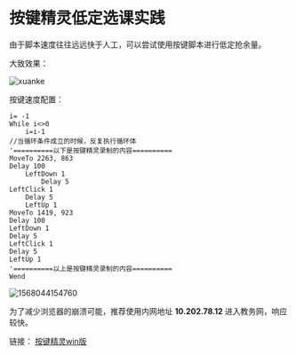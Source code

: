 # 按键精灵低定选课实践

由于脚本速度往往远远快于人工，可以尝试使用按键脚本进行低定抢余量。

 大致效果：



![xuanke](https://github.com/hsiahc/hsiahc.github.io/tree/master/source/gif/xuanke.gif)



按键速度配置：

```
i= -1
While i<>0
    i=i-1
//当循环条件成立的时候，反复执行循环体
'==========以下是按键精灵录制的内容==========
MoveTo 2263, 863
Delay 100
    LeftDown 1
        Delay 5
LeftClick 1
    Delay 5
    LeftUp 1
MoveTo 1419, 923
Delay 100
LeftDown 1
Delay 5
LeftClick 1
Delay 5
LeftUp 1
'==========以上是按键精灵录制的内容==========
Wend

```

![1568044154760](https://github.com/hsiahc/hsiahc.github.io/tree/master/source/pic/%5CUsers%5Chc%5CAppData%5CRoaming%5CTypora%5Ctypora-user-images%5C1568044154760.png)



为了减少浏览器的崩溃可能，推荐使用内网地址 **10.202.78.12** 进入教务网，响应较快。

链接： [按键精灵win版](https://github.com/hsiahc/hsiahc.github.io/tree/master/source/app/qm.zip)

